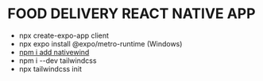 # FOOD DELIVERY REACT NATIVE APP

- npx create-expo-app client
- npx expo install @expo/metro-runtime (Windows)
- [npm i add nativewind](https://www.nativewind.dev/quick-starts/react-native-cli)
- npm i --dev tailwindcss
- npx tailwindcss init